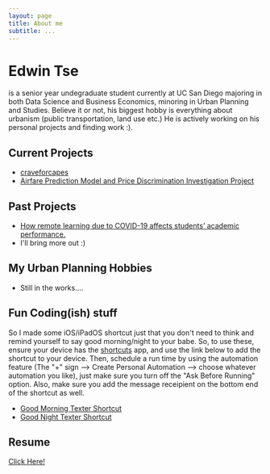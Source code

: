 ```yaml
---
layout: page
title: About me
subtitle: ...
---
```


# Edwin Tse
is a senior year undegraduate student currently at UC San Diego majoring in both Data Science and Business Economics, minoring in Urban Planning and Studies. Believe it or not, his biggest hobby is everything about urbanism (public transportation, land use etc.) He is actively working on his personal projects and finding work :).

## Current Projects
* [craveforcapes](https://ptse8204.github.io/craveforcapes/)
* [Airfare Prediction Model and Price Discrimination Investigation Project](https://ptse8204.github.io/flightpricebias/)

## Past Projects
* [How remote learning due to COVID-19 affects students’ academic performance.](https://ptse8204.github.io/final_project.pdf)
* I'll bring more out :)

## My Urban Planning Hobbies
* Still in the works....

## Fun Coding(ish) stuff
So I made some iOS/iPadOS shortcut just that you don't need to think and remind yourself to say good morning/night to your babe. So, to use these, ensure your device has the [shortcuts](https://apps.apple.com/us/app/shortcuts/id915249334) app, and use the link below to add the shortcut to your device. Then, schedule a run time by using the automation feature (The "+" sign --> Create Personal Automation --> choose whatever automation you like), just make sure you turn off the "Ask Before Running" option. Also, make sure you add the message receipient on the bottom end of the shortcut as well.
* [Good Morning Texter Shortcut](https://www.icloud.com/shortcuts/282829b80f29465a873eb14471b867ef)
* [Good Night Texter Shortcut](https://www.icloud.com/shortcuts/58bfdd842bd04758a396291121b3b4ba)

## Resume
[Click Here!](/EdwinTseResume.pdf)
